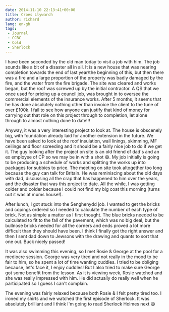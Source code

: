 ```yaml
---
date: 2014-11-10 22:13:41+00:00
title: Croes Llywarch
author: richard 
lang: en-gb
tags:
 - Journal
 - CCBC
 - Cold
 - Sherlock
---
```


I have been seconded by the old man today to visit a job with him. The job sounds like a bit of a
disaster all in all. It is a new house that was nearing completion towards the end of last year/the
beginning of this, but then there was a fire and a large proportion of the property was badly
damaged by the fire, and the water from the fire brigade. The site was cleared and works began, but
the roof was screwed up by the initial contractor. A QS that we once used for pricing up a council
job, was brought in to oversee the commercial elements of the insurance works. After 5 months, it
seems that he has done absolutely nothing other than invoice the client to the tune of over £100k.
I fail to see how anyone can justify that kind of money for carrying out that role on this project
through to completion, let alone through to almost nothing done to date!!!

Anyway, it was a very interesting project to look at. The house is obscenely big, with foundation
already laid for another extension in the future. We have been asked to look at the roof insulation,
wall linings, skimming, MF ceilings and floor screeding and it should be a fairly nice job to do if
we get it. The guy looking after the project on site is an old friend of dad's and an ex employee of
CP so we may be in with a shot :smile:. My job initially is going to be producing a schedule of
works and splitting the works up into packages for subbies to price. The meeting on site took 
altogether too long because the guy can talk for Britain. He was reminiscing about the old days with
dad, discussing all the crap that has happened to him over the years, and the disaster that was this
project to date. All the while, I was getting colder and colder because I could not find my big coat
this morning (turns out it was at mums house!). 

After lunch, I got stuck into the Senghenydd job. I wanted to get the bricks and copings ordered so
I needed to calculate the number of each type of brick. Not as simple a matter as I first thought.
The blue bricks needed to be calculated to fit to the fall of the pavement, which was no big deal,
but the bullnose bricks needed for all the corners and ends proved a lot more difficult than they
should have been. I think I finally got the right answer and then I sent dad down to Jewsons with
the drawing and quants to sort that one out. Buck nicely passed! 

It was also swimming this evening, so I met Rosie & George at the pool for a mediocre session.
George was very tired and not really in the mood to be fair to him, so he spent a lot of time
wanting cuddles. I tried to be obliging because, let's face it, I enjoy cuddles! But I also tried to
make sure George got some benefit from the lesson. As it is viewing week, Rosie watched and she was
really impressed with him. He did actually do really well when he participated so I guess I can't
complain.

The evening was fairly relaxed because both Rosie & I felt pretty tired too. I ironed my shirts and
we watched the first episode of Sherlock. It was absolutely brilliant and I think I'm going to read
Sherlock Holmes next :smile: